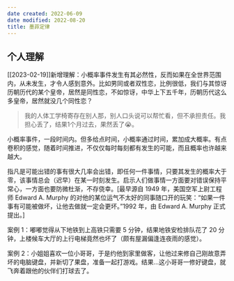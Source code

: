 ```yaml
---
date created: 2022-06-09
date modified: 2022-08-20
title: 墨菲定律
---
```


## 个人理解

[[2023-02-19]]新增理解：小概率事件发生有其必然性，反而如果在全世界范围内，从未发生，才令人感到意外。比如男同或者双性恋，比例很低，我们与其惊讶历朝历代的某个皇帝，居然是同性恋，不如惊讶，中华上下五千年，历朝历代这么多皇帝，居然就没几个同性恋？


> 我的人体工学椅寄存在别人那，别人口头说可以帮忙看，但不承担责任。我担心丢了，结果1个月过去，果然丢了😭。

小概率事件，一段时间内。但多给点时间，小概率通过时间，累加成大概率。有点卷积的感觉，随着时间推进，不仅仅每时每刻都有发生的可能，而且概率也许越来越大。

指凡是可能出错的事有很大几率会出错，即任何一件事情，只要其发生的概率大于零，该事情总会（迟早）在某一时刻发生。启示人们做事情一方面要对错误保持平常心，一方面也要防微杜渐，不存侥幸。[最早源自 1949 年，美国空军上尉工程师 Edward A. Murphy 的对他的某位运气不太好的同事随口开的玩笑：“如果一件事有可能被做坏，让他去做就一定会更坏。”1992 年，由 Edward A. Murphy 正式提出。]

案例 1：嘟嘟觉得从下地铁到上高铁只需要 5 分钟，结果地铁安检排队花了 20 分钟，上楼候车大厅的上行电梯竟然也坏了（颇有屋漏偏逢连夜雨的感觉）。

案例 2：小姐姐喜欢一位小哥哥，于是约他到家里做客，让他过来修自己刚故意弄坏的电脑键盘，并新切了果盘，准备一起打游戏。结果…这小哥哥一修好键盘，就飞奔着跟他的伙伴们打球去了。
